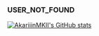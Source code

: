### USER_NOT_FOUND

[![AkariiinMKII's GitHub stats](https://github-readme-stats-akariiinmkii.vercel.app/api?username=AkariiinMKII&show_icons=true&include_all_commits=true&theme=github_dark)](https://github.com/AkariiinMKII)
